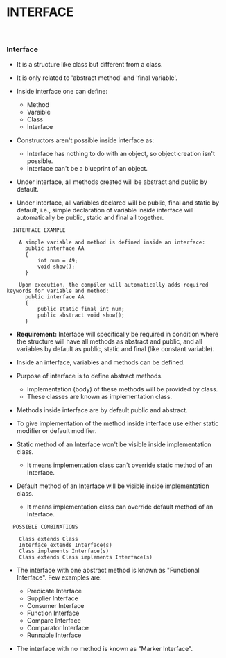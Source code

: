 # INTERFACE

<br>

### **Interface**

+ It is a structure like class but different from a class.
+ It is only related to 'abstract method' and 'final variable'.

+ Inside interface one can define:
  + Method
  + Varaible
  + Class
  + Interface

+ Constructors aren't possible inside interface as:
  + Interface has nothing to do with an object, so object creation isn't possible.
  + Interface can't be a blueprint of an object.

+ Under interface, all methods created will be abstract and public by default.
+ Under interface, all variables declared will be public, final and static by default, i.e., simple declaration of variable inside interface will automatically be public, static and final all together.

```
  INTERFACE EXAMPLE

    A simple variable and method is defined inside an interface:
      public interface AA
      {
          int num = 49;
          void show();
      }

    Upon execution, the compiler will automatically adds required keywords for variable and method:
      public interface AA
      {
          public static final int num;
          public abstract void show();
      }
```

+ **Requirement:** Interface will specifically be required in condition where the structure will have all methods as abstract and public, and all variables by default as public, static and final (like constant variable).

+ Inside an interface, variables and methods can be defined.

+ Purpose of interface is to define abstract methods.
  + Implementation (body) of these methods will be provided by class.
  + These classes are known as implementation class.

+ Methods inside interface are by default public and abstract.
+ To give implementation of the method inside interface use either static modifier or default modifier.

+ Static method of an Interface won't be visible inside implementation class.
  + It means implementation class can't override static method of an Interface.

+ Default method of an Interface will be visible inside implementation class.
  + It means implementation class can override default method of an Interface.

```
  POSSIBLE COMBINATIONS

    Class extends Class
    Interface extends Interface(s)
    Class implements Interface(s)
    Class extends Class implements Interface(s)
```

+ The interface with one abstract method is known as "Functional Interface". Few examples are:
  + Predicate Interface
  + Supplier Interface
  + Consumer Interface
  + Function Interface
  + Compare Interface
  + Comparator Interface
  + Runnable Interface

+ The interface with no method is known as "Marker Interface".
